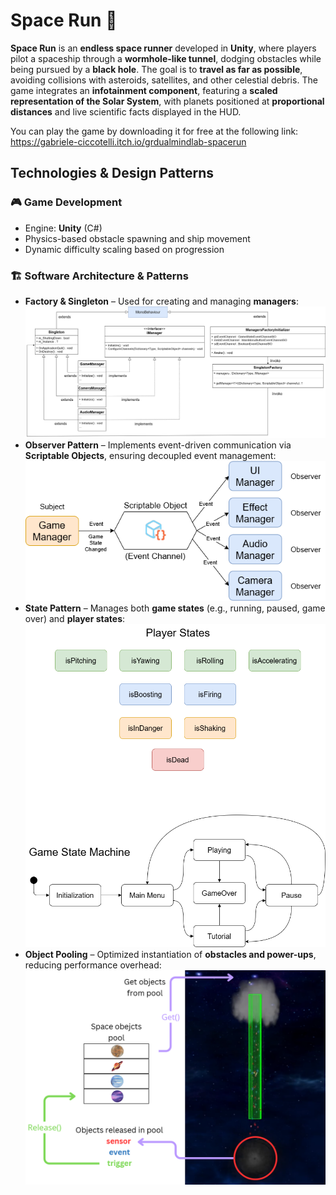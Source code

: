 # Space Run 🚀

**Space Run** is an **endless space runner** developed in **Unity**, where players pilot a spaceship through a **wormhole-like tunnel**, dodging obstacles while being pursued by a **black hole**. The goal is to **travel as far as possible**, avoiding collisions with asteroids, satellites, and other celestial debris. The game integrates an **infotainment component**, featuring a **scaled representation of the Solar System**, with planets positioned at **proportional distances** and live scientific facts displayed in the HUD.

You can play the game by downloading it for free at the following link:
https://gabriele-ciccotelli.itch.io/grdualmindlab-spacerun

## Technologies & Design Patterns

### 🎮 Game Development
- Engine: **Unity** (C#)
- Physics-based obstacle spawning and ship movement
- Dynamic difficulty scaling based on progression

### 🏗 Software Architecture & Patterns
- **Factory & Singleton** – Used for creating and managing **managers**:
  ![FactorySingletonScreenshot](images/FactorySingletonDiagram.png)
- **Observer Pattern** – Implements event-driven communication via **Scriptable Objects**, ensuring decoupled event management:
  ![FactorySingletonScreenshot](images/EventChannelsViaScriptableObjects.png)
- **State Pattern** – Manages both **game states** (e.g., running, paused, game over) and **player states**:
  ![FactorySingletonScreenshot](images/StatesPattern.png)
- **Object Pooling** – Optimized instantiation of **obstacles and power-ups**, reducing performance overhead:
  ![FactorySingletonScreenshot](images/PoolingPattern.png)
